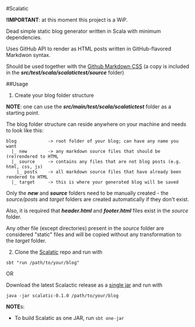 #Scalatic

**!IMPORTANT**: at this moment this project is a WiP.

Dead simple static blog generator written in Scala with minimum dependencies.

Uses GitHub API to render as HTML posts written in GitHub-flavored Markdwon
syntax.

Should be used together with the
[Github Markdown CSS](https://github.com/sindresorhus/github-markdown-css)
(a copy is included in the _**src/test/scala/scalatictest/source**_ folder)


##Usage

1. Create your blog folder structure

  **NOTE**: one can use the _**src/main/test/scala/scalatictest**_ folder
  as a starting point.

  The blog folder structure can reside anywhere on your machine
  and needs to look like this:

  ```
  blog            -> root folder of your blog; can have any name you want
    |_ new        -> any markdown source files that should be (re)rendered to HTML
    |_ source     -> contains any files that are not blog posts (e.g. html, css, js)
      |_ posts    -> all markdown source files that have already been rendered to HTML
    |_ target     -> this is where your generated blog will be saved

  ```

  Only the _**new**_ and _**source**_ folders need to be manually created -
  the _source/posts_ and _target_ folders are created automatically if they
  don't exist.

  Also, it is required that _**header.html**_ and _**footer.html**_ files exist
  in the _source_ folder.

  Any other file (except directories) present in the _source_ folder are
  considered "static" files and will be copied without any transformation to
  the _target_ folder.

2. Clone the [Scalatic](https://github.com/padurean/scalatic) repo and run with

  `sbt "run /path/to/your/blog"`

  OR

  Download the latest Scalactic release as a
  [single jar](https://github.com/padurean/scalatic/releases/download/0.1.0/scalatic-0.1.0.jar)
  and run with

  `java -jar scalatic-0.1.0 /path/to/your/blog`


**NOTE**s:

  - To build Scalatic as one JAR, run `sbt one-jar`
